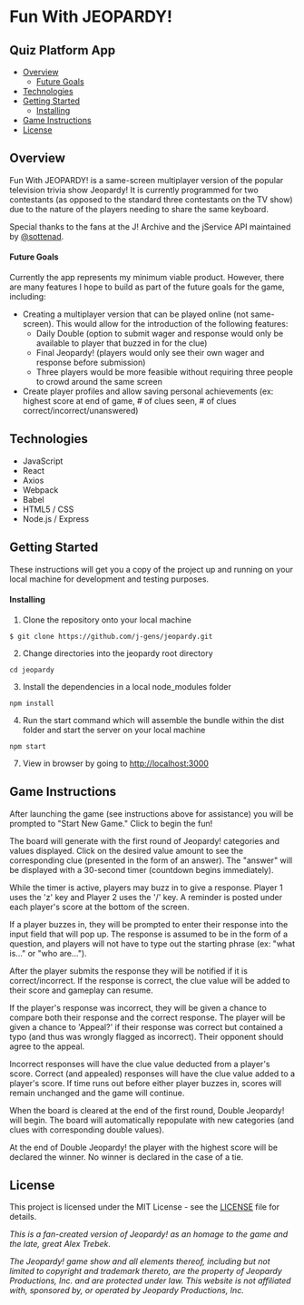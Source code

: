 # Fun With JEOPARDY!
## Quiz Platform App

* [Overview](https://github.com/j-gens/jeopardy#overview)
  * [Future Goals](https://github.com/j-gens/jeopardy#future-goals)
* [Technologies](https://github.com/j-gens/jeopardy#technologies)
* [Getting Started](https://github.com/j-gens/jeopardy#getting-started)
  * [Installing](https://github.com/j-gens/jeopardy#installing)
* [Game Instructions](https://github.com/j-gens/jeopardy#game-instructions)
* [License](https://github.com/j-gens/jeopardy#license)


## Overview

Fun With JEOPARDY! is a same-screen multiplayer version of the popular television trivia show Jeopardy!  It is currently programmed for two contestants (as opposed to the standard three contestants on the TV show) due to the nature of the players needing to share the same keyboard.

Special thanks to the fans at the J! Archive and the jService API maintained by [@sottenad](https://github.com/sottenad).

#### Future Goals

Currently the app represents my minimum viable product.  However, there are many features I hope to build as part of the future goals for the game, including:

* Creating a multiplayer version that can be played online (not same-screen).  This would allow for the introduction of the following features:
  * Daily Double (option to submit wager and response would only be available to player that buzzed in for the clue)
  * Final Jeopardy! (players would only see their own wager and response before submission)
  * Three players would be more feasible without requiring three people to crowd around the same screen
* Create player profiles and allow saving personal achievements (ex: highest score at end of game, # of clues seen, # of clues correct/incorrect/unanswered)

## Technologies

* JavaScript
* React
* Axios
* Webpack
* Babel
* HTML5 / CSS
* Node.js / Express

## Getting Started

These instructions will get you a copy of the project up and running on your local machine for development and testing purposes.

#### Installing

1. Clone the repository onto your local machine
```
$ git clone https://github.com/j-gens/jeopardy.git
```
2. Change directories into the jeopardy root directory
```
cd jeopardy
```
3. Install the dependencies in a local node_modules folder
```
npm install
```
4. Run the start command which will assemble the bundle within the dist folder and start the server on your local machine
```
npm start
```
7. View in browser by going to [http://localhost:3000](http://localhost:3000)

## Game Instructions

After launching the game (see instructions above for assistance) you will be prompted to "Start New Game."  Click to begin the fun!

The board will generate with the first round of Jeopardy! categories and values displayed.  Click on the desired value amount to see the corresponding clue (presented in the form of an answer).  The "answer" will be displayed with a 30-second timer (countdown begins immediately).

While the timer is active, players may buzz in to give a response.  Player 1 uses the 'z' key and Player 2 uses the '/' key.  A reminder is posted under each player's score at the bottom of the screen.

If a player buzzes in, they will be prompted to enter their response into the input field that will pop up.  The response is assumed to be in the form of a question, and players will not have to type out the starting phrase (ex: "what is..." or "who are...").

After the player submits the response they will be notified if it is correct/incorrect.  If the response is correct, the clue value will be added to their score and gameplay can resume.

If the player's response was incorrect, they will be given a chance to compare both their response and the correct response.  The player will be given a chance to 'Appeal?' if their response was correct but contained a typo (and thus was wrongly flagged as incorrect).  Their opponent should agree to the appeal.

Incorrect responses will have the clue value deducted from a player's score.  Correct (and appealed) responses will have the clue value added to a player's score.  If time runs out before either player buzzes in, scores will remain unchanged and the game will continue.

When the board is cleared at the end of the first round, Double Jeopardy! will begin.  The board will automatically repopulate with new categories (and clues with corresponding double values).

At the end of Double Jeopardy! the player with the highest score will be declared the winner.  No winner is declared in the case of a tie.

## License

This project is licensed under the MIT License - see the [LICENSE](https://github.com/j-gens/jeopardy/blob/master/LICENSE) file for details.

_This is a fan-created version of Jeopardy! as an homage to the game and the late, great Alex Trebek._

_The Jeopardy! game show and all elements thereof, including but not limited to copyright and trademark thereto, are the property of Jeopardy Productions, Inc. and are protected under law. This website is not affiliated with, sponsored by, or operated by Jeopardy Productions, Inc._
